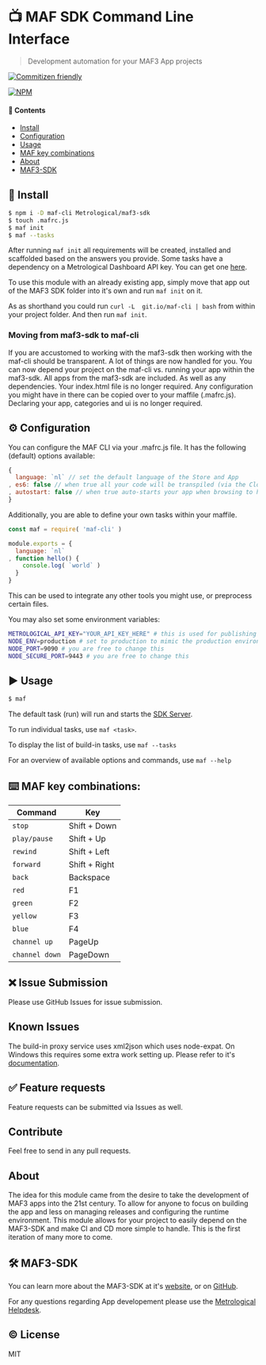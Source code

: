 # 📺 MAF SDK Command Line Interface

> Development automation for your MAF3 App projects

[![Commitizen friendly](https://img.shields.io/badge/commitizen-friendly-brightgreen.svg)](http://commitizen.github.io/cz-cli/)

[![NPM](https://nodei.co/npm/maf-cli.png?downloads=true&downloadRank=true&stars=true)](https://nodei.co/npm/maf-cli/)

#### 📖 Contents

- [Install](#-install)
- [Configuration](#️-configuration)
- [Usage](#️-usage)
- [MAF key combinations](#️-maf-key-combinations)
- [About](#about)
- [MAF3-SDK](#-maf3-sdk)


## 💾 Install

```sh
$ npm i -D maf-cli Metrological/maf3-sdk
$ touch .mafrc.js
$ maf init
$ maf --tasks
```

After running `maf init` all requirements will be created, installed and scaffolded based on the answers you provide. Some tasks have a dependency on a Metrological Dashboard API key. You can get one [here](https://dashboard.metrological.com/#/profile/api).

To use this module with an already existing app, simply move that app out of the MAF3 SDK folder into it's own and run `maf init` on it.

As as shorthand you could run `curl -L  git.io/maf-cli | bash` from within your project folder. And then run `maf init`.

### Moving from maf3-sdk to maf-cli

If you are accustomed to working with the maf3-sdk then working with the maf-cli should be transparent. A lot of things are now handled for you. You can now depend your project on the maf-cli vs. running your app within the maf3-sdk. 
All apps from the maf3-sdk are included. As well as any dependencies.
Your index.html file is no longer required. Any configuration you might have in there can be copied over to your maffile (.mafrc.js). Declaring your app, categories and ui is no longer required.

## ⚙️ Configuration

You can configure the MAF CLI via your .mafrc.js file. It has the following (default) options available:

```javascript
{
  language: `nl` // set the default language of the Store and App
, es6: false // when true all your code will be transpiled (via the Closure Compiler) to ES5 before running and publishing
, autostart: false // when true auto-starts your app when browsing to https://localhost:8443
}
```

Additionally, you are able to define your own tasks within your maffile.

```javascript
const maf = require( 'maf-cli' )

module.exports = {
  language: `nl`
, function hello() {
    console.log( `world` )
  }
}
```

This can be used to integrate any other tools you might use, or preprocess certain files.

You may also set some environment variables:

```sh
METROLOGICAL_API_KEY="YOUR_API_KEY_HERE" # this is used for publishing your App
NODE_ENV=production # set to production to mimic the production environment
NODE_PORT=9090 # you are free to change this
NODE_SECURE_PORT=9443 # you are free to change this
```

## ▶️ Usage

```sh
$ maf
```

The default task (run) will run and starts the [SDK Server](https://localhost:8443).

To run individual tasks, use `maf <task>`.

To display the list of build-in tasks, use `maf --tasks`

For an overview of available options and commands, use `maf --help`

## ⌨️ MAF key combinations:

| Command | Key |
| --- | --- |
| `stop` | Shift + Down |
| `play/pause` | Shift + Up |
| `rewind` | Shift + Left |
| `forward` | Shift + Right |
| `back` | Backspace |
| `red` | F1 |
| `green` | F2 |
| `yellow` | F3 |
| `blue` | F4 |
| `channel up` | PageUp |
| `channel down` | PageDown |

## ❌ Issue Submission

Please use GitHub Issues for issue submission.

## Known Issues

The build-in proxy service uses xml2json which uses node-expat. On Windows this requires some extra work setting up. Please refer to it's [documentation](https://www.npmjs.com/package/xml2json).

## ✅ Feature requests

Feature requests can be submitted via Issues as well.

## Contribute

Feel free to send in any pull requests.

## About

The idea for this module came from the desire to take the development of MAF3 apps into the 21st century. To allow for anyone to focus on building the app and less on managing releases and configuring the runtime environment. This module allows for your project to easily depend on the MAF3-SDK and make CI and CD more simple to handle. This is the first iteration of many more to come.

## 🛠 MAF3-SDK

You can learn more about the MAF3-SDK at it's [website](https://mafsdk.tv/), or on [GitHub](https://git.io/maf3-sdk).

For any questions regarding App developement please use the [Metrological Helpdesk](https://metrological.atlassian.net/servicedesk/customer/portal/).

## ©️ License

MIT
